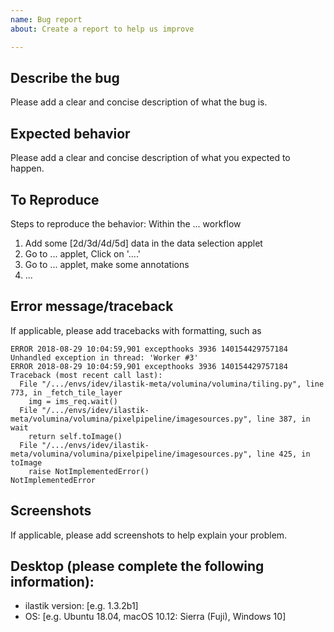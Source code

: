 ```yaml
---
name: Bug report
about: Create a report to help us improve

---
```


<!---
Thank you for letting us know that there is a problem in ilastik.
Filling out this template as detailed as possible will help us to improve the software.
--->


## Describe the bug
Please add a clear and concise description of what the bug is.

## Expected behavior
Please add a clear and concise description of what you expected to happen.

## To Reproduce
Steps to reproduce the behavior:
Within the ... workflow
1. Add some [2d/3d/4d/5d] data in the data selection applet
2. Go to ... applet, Click on '....'
3. Go to ... applet, make some annotations
4. ...

## Error message/traceback

If applicable, please add tracebacks with formatting, such as

```pytb
ERROR 2018-08-29 10:04:59,901 excepthooks 3936 140154429757184 Unhandled exception in thread: 'Worker #3'
ERROR 2018-08-29 10:04:59,901 excepthooks 3936 140154429757184 Traceback (most recent call last):
  File "/.../envs/idev/ilastik-meta/volumina/volumina/tiling.py", line 773, in _fetch_tile_layer
    img = ims_req.wait()
  File "/.../envs/idev/ilastik-meta/volumina/volumina/pixelpipeline/imagesources.py", line 387, in wait
    return self.toImage()
  File "/.../envs/idev/ilastik-meta/volumina/volumina/pixelpipeline/imagesources.py", line 425, in toImage
    raise NotImplementedError()
NotImplementedError

```


## Screenshots
If applicable, please add screenshots to help explain your problem.


## Desktop (please complete the following information):
 - ilastik version: [e.g. 1.3.2b1]
 - OS: [e.g. Ubuntu 18.04, macOS 10.12: Sierra (Fuji), Windows 10]
 
 <!---
For developers only:
in order to reproduce the environment properly it is of great help to know the exact commits for each of the main packages.

for d in ilastik lazyflow volumina; do
    (cd $d && echo "$d ilastik/$d@$(git rev-parse --verify HEAD)")
done

Just run the the preceding for loop in your shell from your ilastik-meta folder and paste the output below, after the comment mark.
Example output:

ilastik ilastik/ilastik@b060889258b8e8e5a8291d1c391dcfeb80474131
lazyflow ilastik/lazyflow@f1eaa478381ca27cf1ee43e4a26c96175a914073
volumina ilastik/volumina@0431fcefd75ecba2ddc3fe1fe86b47f65132f76b
--->

